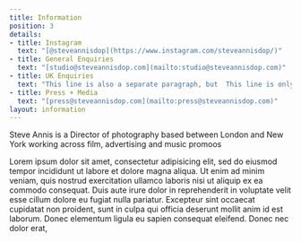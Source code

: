 ```yaml
---
title: Information
position: 3
details:
- title: Instagram
  text: "[@steveannisdop](https://www.instagram.com/steveannisdop/)"
- title: General Enquiries
  text: "[studio@steveannisdop.com](mailto:studio@steveannisdop.com)"
- title: UK Enquiries
  text: "This line is also a separate paragraph, but  This line is only separated by a single newline, so it's a separate line in the"
- title: Press + Media
  text: "[press@steveannisdop.com](mailto:press@steveannisdop.com)"
layout: information
---
```


Steve Annis is a Director of photography based between London and New York working across film, advertising and music promoos

Lorem ipsum dolor sit amet, consectetur adipisicing elit, sed do eiusmod tempor incididunt ut labore et dolore magna aliqua. Ut enim ad minim veniam, quis nostrud exercitation ullamco laboris nisi ut aliquip ex ea commodo consequat. Duis aute irure dolor in reprehenderit in voluptate velit esse cillum dolore eu fugiat nulla pariatur. Excepteur sint occaecat cupidatat non proident, sunt in culpa qui officia deserunt mollit anim id est laborum. Donec elementum ligula eu sapien consequat eleifend. Donec nec dolor erat,